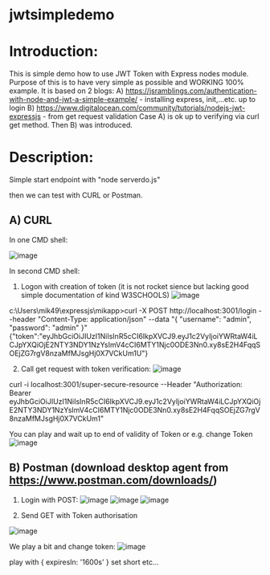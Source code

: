 # jwtsimpledemo
# Introduction:

This is simple demo how to use JWT Token with Express nodes module.
Purpose of this is to have very simple as possible and WORKING 100% example. 
It is based on 2 blogs:
A) https://jsramblings.com/authentication-with-node-and-jwt-a-simple-example/   - installing express, init,...etc. up to login
B) https://www.digitalocean.com/community/tutorials/nodejs-jwt-expressjs  - from get request validation 
Case A) is ok up to verifying via curl get method. Then B) was introduced.

# Description:

Simple start endpoint with "node serverdo.js"

then we can test with CURL or Postman.

## A) CURL

In one CMD shell:

![image](https://user-images.githubusercontent.com/35866757/176990940-d32a822e-3a15-49f3-8402-c325bbe07dc2.png)

In second CMD shell:
1) Logon with creation of token (it is not rocket sience but lacking good simple documentation of kind W3SCHOOLS)
![image](https://user-images.githubusercontent.com/35866757/176990975-6b400faa-54aa-414d-81a0-99eecad4482c.png)

c:\Users\mik49\expressjs\mikapp>curl -X POST http://localhost:3001/login --header "Content-Type: application/json" --data "{ \"username\": \"admin\", \"password\": \"admin\" }"
{"token":"eyJhbGciOiJIUzI1NiIsInR5cCI6IkpXVCJ9.eyJ1c2VyIjoiYWRtaW4iLCJpYXQiOjE2NTY3NDY1NzYsImV4cCI6MTY1Njc0ODE3Nn0.xy8sE2H4FqqSOEjZG7rgV8nzaMfMJsgHj0X7VCkUm1U"}

2) Call get request with token verification:
![image](https://user-images.githubusercontent.com/35866757/176991058-f10855d4-6c95-4814-a3fb-bba288c60ade.png)

curl -i localhost:3001/super-secure-resource --Header "Authorization: Bearer eyJhbGciOiJIUzI1NiIsInR5cCI6IkpXVCJ9.eyJ1c2VyIjoiYWRtaW4iLCJpYXQiOjE2NTY3NDY1NzYsImV4cCI6MTY1Njc0ODE3Nn0.xy8sE2H4FqqSOEjZG7rgV8nzaMfMJsgHj0X7VCkUm1"

You can play and wait up to end of validity of Token or
e.g. change Token 
![image](https://user-images.githubusercontent.com/35866757/176991152-783421ee-a89c-4449-b2a3-d92234510c69.png)

## B) Postman  (download desktop agent from https://www.postman.com/downloads/)
1) Login  with POST:
![image](https://user-images.githubusercontent.com/35866757/176991228-ad586588-19bc-4e9e-8951-0f57a1e377d0.png)
![image](https://user-images.githubusercontent.com/35866757/176991250-54fd347f-7576-4f28-bf75-3e082930ec55.png)
![image](https://user-images.githubusercontent.com/35866757/176991521-d6312344-692f-41da-bfb9-06a66c4d42c4.png)

2) Send GET with Token authorisation

![image](https://user-images.githubusercontent.com/35866757/176991325-15456b72-7f6f-411d-b5d7-78f5fb39d61a.png)

We play a bit and change token:
![image](https://user-images.githubusercontent.com/35866757/176991695-fa478587-b62e-4d72-a0bc-d797da7f9143.png)

play with { expiresIn: '1600s' }  set short etc...



